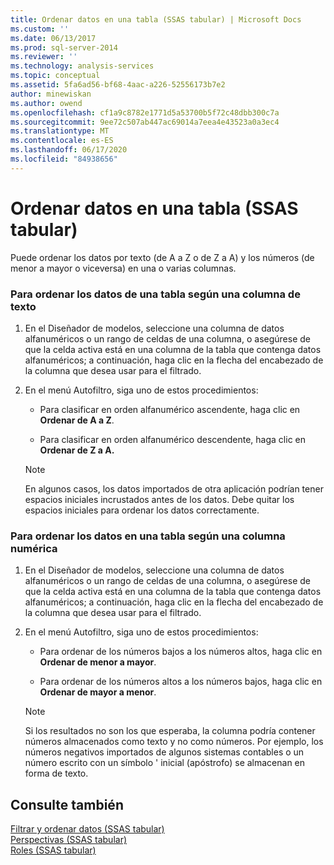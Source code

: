 ```yaml
---
title: Ordenar datos en una tabla (SSAS tabular) | Microsoft Docs
ms.custom: ''
ms.date: 06/13/2017
ms.prod: sql-server-2014
ms.reviewer: ''
ms.technology: analysis-services
ms.topic: conceptual
ms.assetid: 5fa6ad56-bf68-4aac-a226-52556173b7e2
author: minewiskan
ms.author: owend
ms.openlocfilehash: cf1a9c8782e1771d5a53700b5f72c48dbb300c7a
ms.sourcegitcommit: 9ee72c507ab447ac69014a7eea4e43523a0a3ec4
ms.translationtype: MT
ms.contentlocale: es-ES
ms.lasthandoff: 06/17/2020
ms.locfileid: "84938656"
---
```

# <a name="sort-data-in-a-table-ssas-tabular"></a>Ordenar datos en una tabla (SSAS tabular)
  Puede ordenar los datos por texto (de A a Z o de Z a A) y los números (de menor a mayor o viceversa) en una o varias columnas.  
  
### <a name="to-sort-the-data-in-a-table-based-on-a-text-column"></a>Para ordenar los datos de una tabla según una columna de texto  
  
1.  En el Diseñador de modelos, seleccione una columna de datos alfanuméricos o un rango de celdas de una columna, o asegúrese de que la celda activa está en una columna de la tabla que contenga datos alfanuméricos; a continuación, haga clic en la flecha del encabezado de la columna que desea usar para el filtrado.  
  
2.  En el menú Autofiltro, siga uno de estos procedimientos:  
  
    -   Para clasificar en orden alfanumérico ascendente, haga clic en **Ordenar de A a Z**.  
  
    -   Para clasificar en orden alfanumérico descendente, haga clic en **Ordenar de Z a A.**  
  
    > [!NOTE]  
    >  En algunos casos, los datos importados de otra aplicación podrían tener espacios iniciales incrustados antes de los datos. Debe quitar los espacios iniciales para ordenar los datos correctamente.  
  
### <a name="to-sort-the-data-in-a-table-based-on-a-numeric-column"></a>Para ordenar los datos en una tabla según una columna numérica  
  
1.  En el Diseñador de modelos, seleccione una columna de datos alfanuméricos o un rango de celdas de una columna, o asegúrese de que la celda activa está en una columna de la tabla que contenga datos alfanuméricos; a continuación, haga clic en la flecha del encabezado de la columna que desea usar para el filtrado.  
  
2.  En el menú Autofiltro, siga uno de estos procedimientos:  
  
    -   Para ordenar de los números bajos a los números altos, haga clic en **Ordenar de menor a mayor**.  
  
    -   Para ordenar de los números altos a los números bajos, haga clic en **Ordenar de mayor a menor**.  
  
    > [!NOTE]  
    >  Si los resultados no son los que esperaba, la columna podría contener números almacenados como texto y no como números. Por ejemplo, los números negativos importados de algunos sistemas contables o un número escrito con un símbolo ' inicial (apóstrofo) se almacenan en forma de texto.  
  
## <a name="see-also"></a>Consulte también  
 [Filtrar y ordenar datos &#40;SSAS tabular&#41;](../filter-and-sort-data-ssas-tabular.md)   
 [Perspectivas &#40;SSAS tabular&#41;](perspectives-ssas-tabular.md)   
 [Roles &#40;SSAS tabular&#41;](roles-ssas-tabular.md)  
  
  
